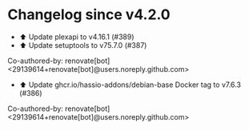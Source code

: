# Changelog since v4.2.0
- ⬆️ Update plexapi to v4.16.1 (#389) 
- ⬆️ Update setuptools to v75.7.0 (#387)

Co-authored-by: renovate[bot] <29139614+renovate[bot]@users.noreply.github.com> 
- ⬆️ Update ghcr.io/hassio-addons/debian-base Docker tag to v7.6.3 (#386)

Co-authored-by: renovate[bot] <29139614+renovate[bot]@users.noreply.github.com> 
